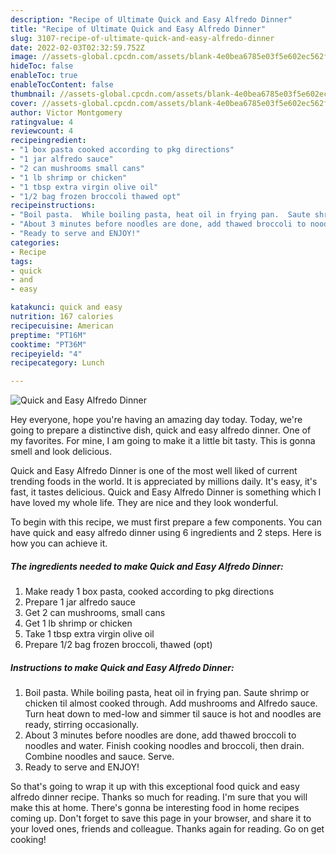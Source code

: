 ```yaml
---
description: "Recipe of Ultimate Quick and Easy Alfredo Dinner"
title: "Recipe of Ultimate Quick and Easy Alfredo Dinner"
slug: 3107-recipe-of-ultimate-quick-and-easy-alfredo-dinner
date: 2022-02-03T02:32:59.752Z
image: //assets-global.cpcdn.com/assets/blank-4e0bea6785e03f5e602ec562f230caae08da540cada707380b4fe1bbebba43da.png
hideToc: false
enableToc: true
enableTocContent: false
thumbnail: //assets-global.cpcdn.com/assets/blank-4e0bea6785e03f5e602ec562f230caae08da540cada707380b4fe1bbebba43da.png
cover: //assets-global.cpcdn.com/assets/blank-4e0bea6785e03f5e602ec562f230caae08da540cada707380b4fe1bbebba43da.png
author: Victor Montgomery
ratingvalue: 4
reviewcount: 4
recipeingredient:
- "1 box pasta cooked according to pkg directions"
- "1 jar alfredo sauce"
- "2 can mushrooms small cans"
- "1 lb shrimp or chicken"
- "1 tbsp extra virgin olive oil"
- "1/2 bag frozen broccoli thawed opt"
recipeinstructions:
- "Boil pasta.  While boiling pasta, heat oil in frying pan.  Saute shrimp or chicken til almost cooked through.  Add mushrooms and Alfredo sauce.  Turn heat down to med-low and simmer til sauce is hot and noodles are ready, stirring occasionally."
- "About 3 minutes before noodles are done, add thawed broccoli to noodles and water.  Finish cooking noodles and broccoli, then drain.  Combine noodles and sauce.  Serve."
- "Ready to serve and ENJOY!"
categories:
- Recipe
tags:
- quick
- and
- easy

katakunci: quick and easy 
nutrition: 167 calories
recipecuisine: American
preptime: "PT16M"
cooktime: "PT36M"
recipeyield: "4"
recipecategory: Lunch

---
```



![Quick and Easy Alfredo Dinner](//assets-global.cpcdn.com/assets/blank-4e0bea6785e03f5e602ec562f230caae08da540cada707380b4fe1bbebba43da.png)

Hey everyone, hope you're having an amazing day today. Today, we're going to prepare a distinctive dish, quick and easy alfredo dinner. One of my favorites. For mine, I am going to make it a little bit tasty. This is gonna smell and look delicious.

Quick and Easy Alfredo Dinner is one of the most well liked of current trending foods in the world. It is appreciated by millions daily. It's easy, it's fast, it tastes delicious. Quick and Easy Alfredo Dinner is something which I have loved my whole life. They are nice and they look wonderful.




To begin with this recipe, we must first prepare a few components. You can have quick and easy alfredo dinner using 6 ingredients and 2 steps. Here is how you can achieve it.

<!--inarticleads1-->

##### The ingredients needed to make Quick and Easy Alfredo Dinner:

1. Make ready 1 box pasta, cooked according to pkg directions
1. Prepare 1 jar alfredo sauce
1. Get 2 can mushrooms, small cans
1. Get 1 lb shrimp or chicken
1. Take 1 tbsp extra virgin olive oil
1. Prepare 1/2 bag frozen broccoli, thawed (opt)




<!--inarticleads2-->

##### Instructions to make Quick and Easy Alfredo Dinner:

1. Boil pasta.  While boiling pasta, heat oil in frying pan.  Saute shrimp or chicken til almost cooked through.  Add mushrooms and Alfredo sauce.  Turn heat down to med-low and simmer til sauce is hot and noodles are ready, stirring occasionally.
1. About 3 minutes before noodles are done, add thawed broccoli to noodles and water.  Finish cooking noodles and broccoli, then drain.  Combine noodles and sauce.  Serve.
1. Ready to serve and ENJOY!



So that's going to wrap it up with this exceptional food quick and easy alfredo dinner recipe. Thanks so much for reading. I'm sure that you will make this at home. There's gonna be interesting food in home recipes coming up. Don't forget to save this page in your browser, and share it to your loved ones, friends and colleague. Thanks again for reading. Go on get cooking!
